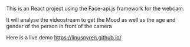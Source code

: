 This is an React project using the Face-api.js framework for the webcam.

It will analyse the videostream to get the Mood as well as the age and gender of the person in front of the camera  

Here is a live demo https://linusnyren.github.io/
